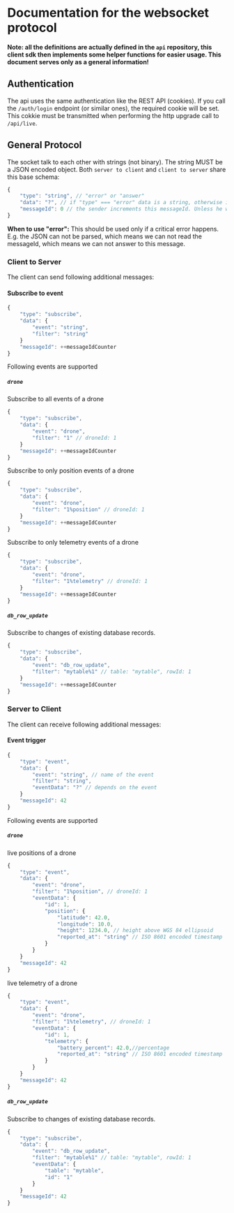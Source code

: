 # Documentation for the websocket protocol

**Note: all the definitions are actually defined in the `api` repository, this client sdk then implements some helper functions for easier usage. This document serves only as a general information!**

## Authentication

The api uses the same authentication like the REST API (cookies). If you call the `/auth/login` endpoint (or similar ones), the required cookie will be set. This cokkie must be transmitted when performing the http upgrade call to `/api/live`.

## General Protocol

The socket talk to each other with strings (not binary). The string MUST be a JSON encoded object. Both `server to client` and `client to server` share this base schema:

```javascript
{
    "type": "string", // "error" or "answer"
    "data": "?", // if "type" === "error" data is a string, otherwise it can be any kind of data (including undefined)
    "messageId": 0 // the sender increments this messageId. Unless he wants to answer to a message, then this is the same id as the id of the message he wants to answer to
}
```

**When to use "error":**
This should be used only if a critical error happens. E.g. the JSON can not be parsed, which means we can not read the messageId, which means we can not answer to this message.


### Client to Server
The client can send following additional messages:

#### Subscribe to event
```javascript
{
    "type": "subscribe",
    "data": {
        "event": "string",
        "filter": "string"
    }
    "messageId": ++messageIdCounter
}
```

Following events are supported

##### `drone`

Subscribe to all events of a drone

```javascript
{
    "type": "subscribe",
    "data": {
        "event": "drone",
        "filter": "1" // droneId: 1
    }
    "messageId": ++messageIdCounter
}
```


Subscribe to only position events of a drone

```javascript
{
    "type": "subscribe",
    "data": {
        "event": "drone",
        "filter": "1%position" // droneId: 1
    }
    "messageId": ++messageIdCounter
}
```

Subscribe to only telemetry events of a drone

```javascript
{
    "type": "subscribe",
    "data": {
        "event": "drone",
        "filter": "1%telemetry" // droneId: 1
    }
    "messageId": ++messageIdCounter
}
```

##### `db_row_update`

Subscribe to changes of existing database records.

```javascript
{
    "type": "subscribe",
    "data": {
        "event": "db_row_update",
        "filter": "mytable%1" // table: "mytable", rowId: 1
    }
    "messageId": ++messageIdCounter
}
```


### Server to Client
The client can receive following additional messages:

#### Event trigger
```javascript
{
    "type": "event",
    "data": {
        "event": "string", // name of the event
        "filter": "string",
        "eventData": "?" // depends on the event
    }
    "messageId": 42
}
```

Following events are supported

##### `drone`

live positions of a drone

```javascript
{
    "type": "event",
    "data": {
        "event": "drone",
        "filter": "1%position", // droneId: 1
        "eventData": {
            "id": 1,
            "position": {
                "latitude": 42.0,
                "longitude": 10.0,
                "height": 1234.0, // height above WGS 84 ellipsoid
                "reported_at": "string" // ISO 8601 encoded timestamp
            }
        }
    }
    "messageId": 42
}
```

live telemetry of a drone

```javascript
{
    "type": "event",
    "data": {
        "event": "drone",
        "filter": "1%telemetry", // droneId: 1
        "eventData": {
            "id": 1,
            "telemetry": {
                "battery_percent": 42.0,//percentage
                "reported_at": "string" // ISO 8601 encoded timestamp
            }
        }
    }
    "messageId": 42
}
```

##### `db_row_update`

Subscribe to changes of existing database records.

```javascript
{
    "type": "subscribe",
    "data": {
        "event": "db_row_update",
        "filter": "mytable%1" // table: "mytable", rowId: 1
        "eventData": {
            "table": "mytable",
            "id": "1"
        }
    }
    "messageId": 42
}
```
